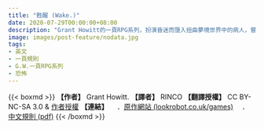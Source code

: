 ```yaml
---
title: "甦醒 (Wake.)"
date: 2020-07-29T00:00:00+08:00
description: "Grant Howitt的一頁RPG系列，扮演昏迷而墮入扭曲夢境世界中的病人，嘗試找到甦醒的方法，不然就得面臨死亡。"
image: images/post-feature/nodata.jpg
tags: 
- 英文
- 一頁規則
- G.W.一頁RPG系列
- 恐怖
---
```

{{< boxmd >}}
**【作者】** Grant Howitt.
**【譯者】** RINCO
**【翻譯授權】** CC BY-NC-SA 3.0 & [作者授權](https://i.imgur.com/IIwihdK.png)
**【連結】**
　．[原作網站 (lookrobot.co.uk/games)](http://lookrobot.co.uk/games)
　．[中文規則 (pdf)](https://drive.google.com/file/d/1MHM5FO7wLR4Li3K3L49kCYKtG52_LafI/view)
{{< /boxmd >}}

